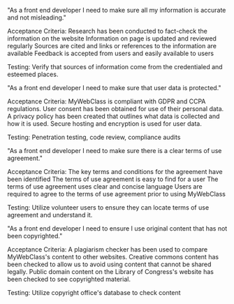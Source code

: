 "As a front end developer I need to make sure all my information is accurate and not misleading."

Acceptance Criteria:
Research has been conducted to fact-check the information on the website
Information on page is updated and reviewed regularly
Sources are cited and links or references to the information are available
Feedback is accepted from users and easily available to users

Testing: Verify that sources of information come from the credentialed and esteemed places.

"As a front end developer I need to make sure that user data is protected."

Acceptance Criteria:
MyWebClass is compliant with GDPR and CCPA regulations. 
User consent has been obtained for use of their personal data.
A privacy policy has been created that outlines what data is collected and how it is used.
Secure hosting and encryption is used for user data.

Testing: Penetration testing, code review, compliance audits

"As a front end developer I need to make sure there is a clear terms of use agreement."

Acceptance Criteria:
The key terms and conditions for the agreement have been identified
The terms of use agreement is easy to find for a user
The terms of use agreement uses clear and concise language
Users are required to agree to the terms of use agreement prior to using MyWebClass

Testing: Utilize volunteer users to ensure they can locate terms of use agreement and understand it.

"As a front end developer I need to ensure I use original content that has not been copyrighted."


Acceptance Criteria:
A plagiarism checker has been used to compare MyWebClass's content to other websites.
Creative commons content has been checked to allow us to avoid using content that cannot be shared legally.
Public domain content on the Library of Congress's website has been checked to see copyrighted material.

Testing: Utilize copyright office's database to check content